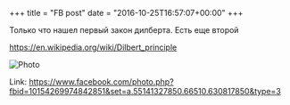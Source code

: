+++
title = "FB post"
date = "2016-10-25T16:57:07+00:00"
+++

Только что нашел первый закон дилберта. Есть еще второй

https://en.wikipedia.org/wiki/Dilbert_principle

![Photo](https://scontent.xx.fbcdn.net/v/t1.0-0/s130x130/14681620_10154269974842851_6222646009652972299_n.jpg?oh=2df98248351cbc3c9791ae1485906def&oe=59C1B336)


Link: https://www.facebook.com/photo.php?fbid=10154269974842851&set=a.55141327850.66510.630817850&type=3
